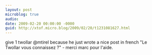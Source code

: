 ```yaml
---
layout: post
microblog: true
audio: 
date: 2009-02-20 00:00:00 -0000
guid: http://xtof.micro.blog/2009/02/20/t1231081627.html
---
```

give 1 twollar @mtirel  because he just wrote a nice post in french "Le Twollar vous connaissez ?" - merci marc pour l'aide.
